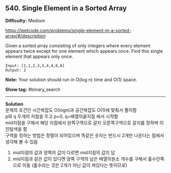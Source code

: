 ## 540. Single Element in a Sorted Array

**Difficulty:** Medium

https://leetcode.com/problems/single-element-in-a-sorted-array/#/description

Given a sorted array consisting of only integers where every element appears twice except for one element which appears once.
Find this single element that appears only once.

```
Input: [1,1,2,3,3,4,4,8,8]
Output: 2
```

**Note:** Your solution should run in O(log n) time and O(1) space.

**Show tag:** \#binary_search

------------------------------------

**Solution** <br/>
문제의 조건인 시간복잡도 O(logn)과 공간복잡도 O(1)에 맞춰서 풀이함 <br/>
p와 q 두개의 지점을 두고 p=0, q=배열의끝지점 에서 시작함 <br/>
mid지점을 구해서 해당 지점에서 왼쪽구역으로 갈지 오른쪽구역으로 갈지를 정하며 이진탐색을 함 <br/>
구역을 정하는 방법은 정렬이 되어있으며 똑같은 숫자는 반드시 2개만 나온다는 점에서 생각해 볼 수 있음 <br/>
1) mid지점의 값과 양쪽의 값이 다르면 mid지점의 값이 답 <br/>
2) mid지점과 같은 값이 있다면 양쪽 구역의 남은 배열의원소 개수를 구해서 홀수인쪽으로 이동 (홀수라는 것은 2개가 아닌 값이 껴있다는 뜻이므로) <br/>
